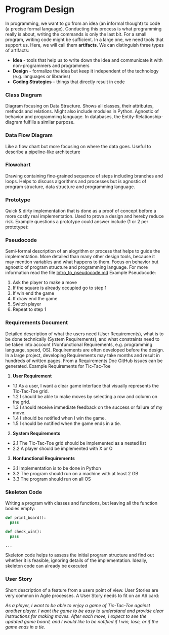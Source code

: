 # Program Design
In programming, we want to go from an idea (an informal thought) to code (a precise formal language). Conducting this process is what programming really is about, writing the commands is only the last bit.
For a small program, writing code might be sufficient. In a large one, we need tools that support us. Here, we will call them __artifacts__.
We can distinguish three types of artifacts:
+ __Idea__ - tools that help us to write down the idea and communicate it with non-programmers and programmers
+ __Design__ - formalize the idea but keep it independent of the technology (e.g. languages or libraries)
+ __Coding Strategies__ – things that directly result in code


### Class Diagram

Diagram focusing on Data Structure. Shows all classes, their attributes, methods and relations. Might also include modules in Python. Agnostic of behavior and programming language. In databases, the Entity-Relationship-diagram fulfills a similar purpose.

### Data Flow Diagram

Like a flow chart but more focusing on where the data goes. Useful to describe a pipeline-like architecture


### Flowchart

Drawing containing fine-grained sequence of steps including branches and loops. Helps to discuss algorithms and processes but is agnostic of program structure, data structure and programming language.

### Prototype

Quick & dirty implementation that is done as a proof of concept before a more costly real implementation. Used to prove a design and hereby reduce risk.
Example questions a prototype could answer include (1 or 2 per prototype):

### Pseudocode

Semi-formal description of an alogrithm or process that helps to guide the implementation. More detailed than many other design tools, because it may mention variables and what happens to them. Focus on behavior but agnostic of program structure and programming language. For more information read the file [Intro_to_pseudocode.md](Intro_to_pseudocode.md)
Example Pseudocode:

1. Ask the player to make a move
2. If the square is already occupied go to step 1
3. If win end the game
4. If draw end the game
5. Switch player
6. Repeat to step 1

###  Requirements Document

Detailed description of what the users need (User Requirements), what is to be done technically (System Requirements), and what constraints need to be taken into account (Nonfunctional Requirements, e.g. programming language, speed, OS).
Requirements are often developed before the design. In a large project, developing Requirements may take months and result in hundreds of written pages. From a Requirements Doc GitHub issues can be generated.
Example Requirements for Tic-Tac-Toe
1. __User Requirement__
  + 1.1 As a user, I want a clear  game interface that visually represents the Tic-Tac-Toe grid.
  + 1.2 I should be able to make moves by selecting a row and column on the grid.
  + 1.3 I should receive immediate feedback on the success or failure of my move.
  + 1.4 I should be notified when I win the game.
  + 1.5 I should be notified when the game ends in a tie.
2. __System Requirements__
  + 2.1 The Tic-Tac-Toe grid should be implemented as a nested list
  + 2.2 A player  should be implemented with X or O

3. __Nonfunctional Requirements__
  + 3.1 Implementation is to be done in Python
  + 3.2 The program should run on a machine with at least 2 GB
  + 3.3 The program should run on all OS


### Skeleton Code

Writing a program with classes and functions, but leaving all the function bodies empty:

```python
def print_board():
  pass

def check_win():
  pass

...

```
Skeleton code helps to assess the initial program structure and find out whether it is feasible, ignoring details of the implementation. Ideally, skeleton code can already be executed

### User Story

Short description of a feature from a users point of view. User Stories are very common in Agile processes. A User Story needs to fit on an A6 card:

_As a player, I want to be able to enjoy a game of Tic-Tac-Toe against another player. I want the game to be easy to understand and provide clear instructions for making moves. After each move, I expect to see the updated game board, and I would like to be notified if I win, lose, or if the game ends in a tie._
